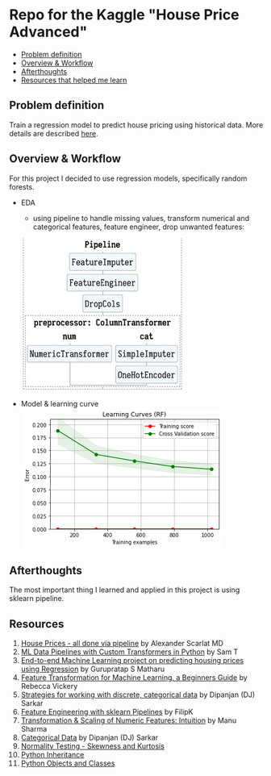 # Repo for the Kaggle "House Price Advanced"

- [Problem definition](#0)
- [Overview & Workflow](#1)
- [Afterthoughts](#3)
- [Resources that helped me learn](#4)

## Problem definition <a id="0"></a>
Train a regression model to predict house pricing using historical data. More details are described [here](https://www.kaggle.com/c/house-prices-advanced-regression-techniques/overview).

## Overview & Workflow <a id="1"></a>
For this project I decided to use regression models, specifically random forests.
- EDA
  - using pipeline to handle missing values, transform numerical and categorical features, feature engineer, drop unwanted features:
  
  ![](https://github.com/zhangyang2017/kaggle_HousePrices_Advanced/blob/master/figures/preprocessing.jpg)
- Model & learning curve
  ![](https://github.com/zhangyang2017/kaggle_HousePrices_Advanced/blob/master/figures/learningcurve.png)

## Afterthoughts <a id="3"></a>
The most important thing I learned and applied in this project is using sklearn pipeline.

## Resources <a id="4"></a>

1. [House Prices - all done via pipeline](https://www.kaggle.com/drscarlat/house-prices-all-done-via-pipeline/log) by Alexander Scarlat MD
2. [ML Data Pipelines with Custom Transformers in Python](https://towardsdatascience.com/custom-transformers-and-ml-data-pipelines-with-python-20ea2a7adb65) by Sam T
3. [End-to-end Machine Learning project on predicting housing prices using Regression](https://medium.com/@gurupratap.matharu/end-to-end-machine-learning-project-on-predicting-housing-prices-using-regression-7ab7832840ab) by Gurupratap S Matharu
4. [Feature Transformation for Machine Learning, a Beginners Guide](https://medium.com/vickdata/four-feature-types-and-how-to-transform-them-for-machine-learning-8693e1c24e80) by Rebecca Vickery
5. [Strategies for working with discrete, categorical data](https://towardsdatascience.com/understanding-feature-engineering-part-2-categorical-data-f54324193e63) by Dipanjan (DJ) Sarkar
6. [Feature Engineering with sklearn Pipelines](https://www.kaggle.com/fk0728/feature-engineering-with-sklearn-pipelines) by FilipK
7. [Transformation & Scaling of Numeric Features: Intuition](https://towardsdatascience.com/transformation-scaling-of-numeric-features-intuition-7f4436e8e074) by Manu Sharma
8. [Categorical Data](https://towardsdatascience.com/understanding-feature-engineering-part-2-categorical-data-f54324193e63) by Dipanjan (DJ) Sarkar
9. [Normality Testing - Skewness and Kurtosis](https://help.gooddata.com/doc/en/reporting-and-dashboards/maql-analytical-query-language/maql-expression-reference/aggregation-functions/statistical-functions/predictive-statistical-use-cases/normality-testing-skewness-and-kurtosis#:~:text=As%20a%20general%20rule%20of,the%20distribution%20is%20approximately%20symmetric)
10. [Python Inheritance](https://www.programiz.com/python-programming/inheritance)
11. [Python Objects and Classes](https://www.programiz.com/python-programming/class)
